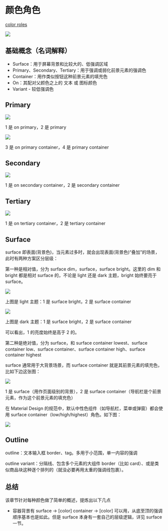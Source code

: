# 颜色角色

[color roles](https://m3.material.io/styles/color/roles)

![](https://firebasestorage.googleapis.com/v0/b/design-spec/o/projects%2Fgm3sandbox%2Fimages%2Fln4letb9-all-color-roles-diagram.png?alt=media&token=020eaf3d-36bb-477a-8c6c-b588ace2b073)

## 基础概念（名词解释）

- Surface：用于屏幕背景和比较大的、低强调区域
- Primary、Secondary、Tertiary：用于强调或弱化前景元素的强调色
- Container：用作类似按钮这种前景元素的填充色
- On：其配对父颜色之上的 文本 或 图标颜色
- Variant - 较低强调色

## Primary

![](https://img.wangj.top/image.8s36zj8azb.webp)

1 是 on primary，2 是 primary

![](https://img.wangj.top/image.64dqp6fi7w.webp)

3 是 on primary container，4 是 primary container

## Secondary

![](https://img.wangj.top/image.1aovt1v01p.webp)

1 是 on secondary container，2 是 secondary container

## Tertiary

![](https://img.wangj.top/image.3goaetmv36.webp)

1 是 on tertiary container，2 是 tertiary container

## Surface

surface 即表面(背景色)，当元素过多时，就会出现表面(背景色)“叠加”的场景，此时有两种方案区分层级：

第一种是相对值，分为 surface dim，surface，surface bright。这里的 dim 和 bright 都是相对 surface 的，不论是 light 还是 dark 主题，bright 始终要亮于 surface。

![](https://firebasestorage.googleapis.com/v0/b/design-spec/o/projects%2Fgm3sandbox%2Fimages%2Fln4oqecc-%5B1P%5D%20color-surface-mapping-surface-bright.png?alt=media&token=b8f2bd75-88ac-4dc3-a0a7-34ff0b65396f)

上图是 light 主题：1 是 surface bright，2 是 surface container

![](<https://firebasestorage.googleapis.com/v0/b/design-spec/o/projects%2Fgm3sandbox%2Fimages%2Fln4oqywa-%5B1P%5D%20color-surface-mapping-surface-bright%20(1).png?alt=media&token=61f63c06-ab39-49dd-94f7-bf1d9b5805c3>)

上图是 dark 主题：1 是 surface bright，2 是 surface container

可以看出，1 的亮度始终是高于 2 的。

第二种是绝对值，分为 surface，和 surface container lowest、surface container low、surface container、surface container high、surface container highest

surface 通常用于大背景场景，而 surface container 就是其前景元素的填充色，比如下边这张图：

![](https://img.wangj.top/image.39l2jedddc.webp)

1 是 surface（用作页面级别的背景），2 是 surface container（导航栏是个前景元素，作为这个前景元素的填充色）

在 Material Design 的规范中，默认中性色组件（如导航栏，菜单或弹窗）都会使用 surface container（low/high/highest）角色。如下图：

![](https://img.wangj.top/image.9kg2ha4fgr.webp)

## Outline

outline：文本输入框 border、tag。多用于小范围，单一内容的强调

outline variant：分隔线、包含多个元素的大组件 border（比如 card）、或是类似商品块这种逐个排列的（就没必要再用太重的强调线包裹）。

## 总结

该章节针对每种颜色做了简单的概述，提炼出以下几点

- 容器背景有 surface -> [color] container -> [color] 可以用，从底至顶的强调顺序基本也是如此。但是 surface 本身有一套自己的层级逻辑，详见 surface 一节。
